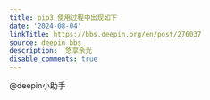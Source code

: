 ```yaml
---
title: pip3 使用过程中出现如下
date: '2024-08-04'
linkTitle: https://bbs.deepin.org/en/post/276037
source: deepin_bbs
description:  悠享余光 
disable_comments: true
---
```

@deepin小助手
